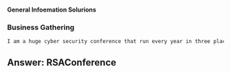 #### General Infoemation Solurions 
 ### Business Gathering 

```tex
I am a huge cyber security conference that run every year in three places : San Francisco, Singapore and Lately AbuDhabi. Who am I ? No spaces in answering
```
## Answer: RSAConference
